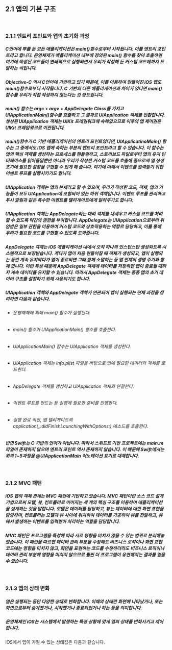 ## 2.1 앱의 기본 구조


<br>

### 2.1.1 엔트리 포인트와 앱의 초기화 과정
##### C언어에 뿌를 둔  모든 애플리케이션은 main()함수로부터 시작됩니다. 이를 엔트리 포인트라고 합니다. 운영체제가 애플리케이션 내부에 정의된 main() 함수를 찾아 호출하면 여기에 작성된 코드들이 연쇄적으로 실행되면서 우리가 작성해 둔 커스텀 코드에까지 도달하는 식입니다.

##### Objective-C 역시 C언어에 기반하고 있기 때문에, 이를 이용하여 만들어진 iOS 앱도 main()함수로부터 시작됩니다. C 기반의 다른 애플리케이션과 차이가 있다면 main() 함수를 우리가 직접 작성하지 않는다는 것 정도입니다.

##### main() 함수는 argc + argv + AppDelegate Class를 가지고 UIApplicationMain()함수를 호출하고 그 결과로 UIApplication 객체를 반환합니다. 생성된 UIApplication 객체는 UIKit 프레임워크에 속해있으므로 이후의 앱 제어권은 UIKit 프레임워크로 이관됩니다.

##### main()함수가 C 기반 애플리케이션의 엔트리 포인트였다면, UIApplicatinoMain() 함수는 그 중에서도 iOS 앱에 속하는 부분의 엔트리 포인트라고 할 수 있습니다. 이 함수는 앱의 핵심 객체를 생성하는 프로세스를 핸들링하고, 스토리보드 파일로부터 앱의 유저 인터페이스를 읽어들일뿐만 아니라 우리가 작성한 커스텀 코드를 호출해 줌으로써 앱 생성 초기에 필요한 설정을 구현할 수 있게 해 줍니다. 여기에 더해서 이벤트를 입력받기 위한 이벤트 루프를 실행시키기도 합니다.

##### UIApplication 객체는 앱의 본체라고 할 수 있으며, 우리가 작성한 코드, 객체, 앱의 기능들이 모두 UIApplication에 포함되어 있는 하위 객체입니다. 이벤트 루프를 관리하고 푸시 알림과 같은 특수한 이벤트를 델리게이트에게 알려주기도 합니다. 

##### UIApplication 객체는 AppDelegate라는 대리 객체를 내세우고 커스텀 코드를 처리할 수 있도록 약간의 권한을 부여합니다. AppDelegate는 UIApplication으로부터 위임받은 일부 권한을 이용하여 커스텀 코드와 상호작용하는 역항르 담당하고, 이를 통해 우리가 필요한 코드를 구현할 수 있도록 도와줍니다.

##### AppDelegate 객체는 iOS 애플리케이션 내에서 오직 하나의 인스턴스만 생성되도록 시스템적으로 보장받습니다. 게다가 앱이 처음 만들어질 때 객체가 생성되고, 앱이 실행되는 동안 계속 유지되다가 앱이 종료되면 그때 함께 소멸하는 등 앱 전체의 생명 주기와 함께 합니다. 이런 특성 때문에 AppDelegate 객체에 데이터를 저장하면 앱이 종료될 때까지 계속 데이터를 유지할 수 있습니다. 따라서 AppDelegate 객체는 종종 앱의 초기 데이터 구조를 설정하기 위해 사용되기도 합니다.

##### UIApplication 객체와 AppDelegate 객체가 연관되어 앱이 실행되는 전체 과정을 정리하면 다음과 같습니다.
- ###### 운영체제에 의해 main() 함수가 실행된다.
- ###### main() 함수가 UIApplicationMain() 함수를 호출한다.
- ###### UIApplicationMain() 함수는 UIApplication 객체를 생성한다.
- ###### UIApplication 객체는 info.plist 파일을 바탕으로 앱에 필요한 데이터와 객체를 로드한다.
- ###### AppDelegate 객체를 생성하고 UIApplication 객체와 연결한다.
- ###### 이벤트 루프를 만드는 등 실행에 필요한 준비를 진행한다.
- ###### 실행 완료 직전, 앱 델리게이트의 application(_:didFinishLaunchingWithOptions:) 메소드를 호출한다.

##### 반면 Swift는 C 기반의 언어가 아닙니다. 따라서 스위프트 기반 프로젝트에는 main.m 파일이 존재하지 않으며 엔트리 포인트 역시 존재하지 않습니다. 이 때문에 Swift에서는 위의 1~5과정을 @UIApplicationMain 어노테이션 표기로 대체합니다.

<br>

### 2.1.2 MVC 패턴
##### iOS 앱의 객체 관계는 MVC 패턴에 기반하고 있습니다. MVC 패턴이란 소스 코드 설계 기법으로써 모델, 뷰, 컨트롤러로 이어지는 세 개의 핵심 구조를 이용하여 애플리케이션을 설계하는 것을 말합니다. 모델은 데이터를 담당하고, 뷰는 데이터에 대한 화면 표현을 담당하며, 컨트롤러는 모델과 뷰 사이에 위치하여 데이터를 가공하여 뷰를 전달하고, 뷰에서 발생하는 이벤트를 입력받아 처리하는 역할을 담당합니다.

##### MVC 패턴은 프로그램을 특성에 따라 서로 영향을 미치지 않을 수 있는 범위로 분리해놓았습니다. 이 패턴을 따르면 데이터 관리 부분을 수정해도 비즈니스 로직이나 화면 표현 코드에는 영향을 미치지 않고, 화면을 표현하는 코드를 수정하더라도 비즈니스 로직이나 데이터 관리 부분에 영향을 미치지 않으므로 훨씬 더 프로그램이 유연해지는 결과를 얻을 수 있습니다.

<br>

### 2.1.3 앱의 상태 변화
##### 앱은 실행되는 동안 다양한 상태로 변화합니다. 이때의 상태란 화면에 나타났거나, 또는 화면으로부터 숨겨졌거나, 시작했거나 종료되었거나 하는 등을 의미합니다.

##### 운영체제인 iOS는 시스템에서 발생하는 특정 상황에 맞게 앱의 상태를 변화시키고 제어합니다.

iOS에서 앱이 가질 수 있는 상태값은 다음과 같습니다.